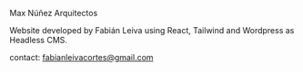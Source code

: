 Max Núñez Arquitectos

Website developed by Fabián Leiva using React, Tailwind and Wordpress as Headless CMS.

contact: fabianleivacortes@gmail.com
